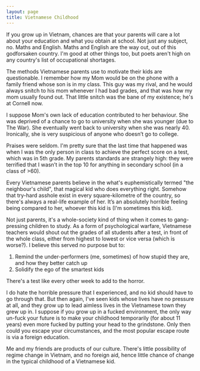 ```yaml
---
layout: page
title: Vietnamese Childhood
---
```


If you grow up in Vietnam, chances are that your parents will care a lot about your education and what you obtain at school. Not just any subject, no. Maths and English. Maths and English are the way out, out of this godforsaken country. I'm good at other things too, but poets aren't high on any country's list of occupational shortages.

The methods Vietnamese parents use to motivate their kids are questionable. I remember how my Mom would be on the phone with a family friend whose son is in my class. This guy was my rival, and he would always snitch to his mom whenever I had bad grades, and that was how my mom usually found out. That little snitch was the bane of my existence; he's at Cornell now.

I suppose Mom's own lack of education contributed to her behaviour. She was deprived of a chance to go to university when she was younger (due to The War). She eventually went back to university when she was nearly 40. Ironically, she is very suspicious of anyone who doesn’t go to college.

Praises were seldom. I'm pretty sure that the last time that happened was when I was the only person in class to achieve the perfect score on a test, which was in 5th grade. My parents standards are strangely high: they were terrified that I wasn’t in the top 10 for anything in secondary school (in a class of >60).

Every Vietnamese parents believe in the what's euphemistically termed "the neighbour's child", that magical kid who does everything right. Somehow that try-hard asshole exist in every square-kilometre of the country, so there's always a real-life example of her. It’s an absolutely horrible feeling being compared to her, whoever this kid is (I'm sometimes this kid).

Not just parents, it's a whole-society kind of thing when it comes to gang-pressing children to study. As a form of psychological warfare, Vietnamese teachers would shout out the grades of all students after a test, in front of the whole class, either from highest to lowest or vice versa (which is worse?). I believe this served no purpose but to:

1. Remind the under-performers (me, sometimes) of how stupid they are, and how they better catch up
2. Solidify the ego of the smartest kids

There's a test like every other week to add to the horror.

I do hate the horrible pressure that I experienced, and no kid should have to go through that. But then again, I've seen kids whose lives have no pressure at all, and they grow up to lead aimless lives in the Vietnamese town they grew up in. I suppose if you grow up in a fucked environment, the only way un-fuck your future is to make your childhood temporarily (for about 11 years) even more fucked by putting your head to the grindstone. Only then could you escape your circumstances, and the most popular escape route is via a foreign education.

Me and my friends are products of our culture. There's little possibility of regime change in Vietnam, and no foreign aid, hence little chance of change in the typical childhood of a Vietnamese kid.